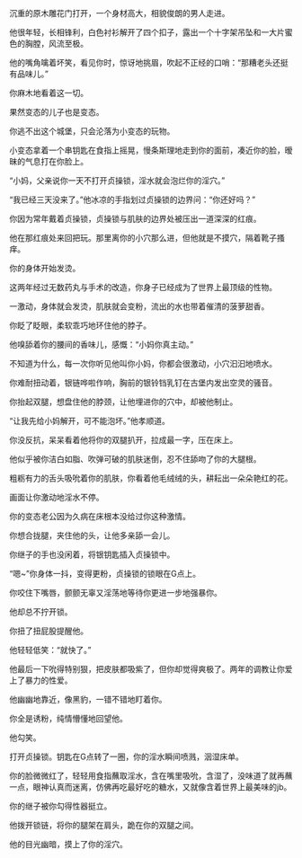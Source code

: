 
沉重的原木雕花门打开，一个身材高大，相貌俊朗的男人走进。

他很年轻，长相锋利，白色衬衫解开了四个扣子，露出一个十字架吊坠和一大片蜜色的胸膛，风流至极。

他的嘴角噙着坏笑，看见你时，惊讶地挑眉，吹起不正经的口哨：“那糟老头还挺有品味儿。”

你麻木地看着这一切。

果然变态的儿子也是变态。

你逃不出这个城堡，只会沦落为小变态的玩物。

小变态拿着一个串钥匙在食指上摇晃，慢条斯理地走到你的面前，凑近你的脸，暧昧的气息打在你脸上。

“小妈，父亲说你一天不打开贞操锁，淫水就会泡烂你的淫穴。”

“我已经三天没来了。”他冰凉的手指划过贞操锁的边界问：“你还好吗？”

你因为常年戴着贞操锁，贞操锁与肌肤的边界处被压出一道深深的红痕。

他在那红痕处来回把玩。那里离你的小穴那么进，但他就是不摸穴，隔着靴子搔痒。

你的身体开始发烫。

这两年经过无数药丸与手术的改造，你身子已经成为了世界上最顶级的性物。

一激动，身体就会发烫，肌肤就会变粉，流出的水也带着催清的菠萝甜香。

你眨了眨眼，柔软乖巧地环住他的脖子。

他嗅舔着你的腰间的香味儿，感慨：“小妈你真主动。”

不知道为什么，每一次你听见他叫你小妈，你都会很激动，小穴汩汩地喷水。

你难耐扭动着，银链哗啦作响，胸前的银铃铛乳钉在古堡内发出空灵的骚音。

你抬起双腿，想盘住他的脖颈，让他埋进你的穴中，却被他制止。

“让我先给小妈解开，可不能泡坏。”他孝顺道。

你没反抗，呆呆看着他将你的双腿扒开，拉成最一字，压在床上。

他似乎被你洁白如脂、吹弹可破的肌肤迷倒，忍不住舔吻了你的大腿根。

粗粝有力的舌头吸吮着你的肌肤，你看着他毛绒绒的头，耕耘出一朵朵艳红的花。

画面让你激动地淫水不停。

你的变态老公因为久病在床根本没给过你这种激情。

你想合拢腿，夹住他的头，让他多亲舔一会儿。

你继子的手也没闲着，将银钥匙插入贞操锁中。

“嗯~”你身体一抖，变得更粉，贞操锁的锁眼在G点上。

你咬住下嘴唇，颤颤无辜又淫荡地等待你更进一步地强暴你。

他却总不拧开锁。

你扭了扭屁股提醒他。

他轻轻低笑：“就快了。”

他最后一下吮得特别狠，把皮肤都吸紫了，但你却觉得爽极了。两年的调教让你爱上了暴力的性爱。

他幽幽地靠近，像黑豹，一错不错地盯着你。

你全是诱粉，纯情懵懂地回望他。

他勾笑。

打开贞操锁。钥匙在G点转了一圈，你的淫水瞬间喷溅，洇湿床单。

你的脸微微红了，轻轻用食指蘸取淫水，含在嘴里吸吮，含湿了，没味道了就再蘸一点，眼神认真而迷离，仿佛再吃最好吃的糖水，又就像含着世界上最美味的jb。 

你的继子被你勾得性器挺立。

他拨开锁链，将你的腿架在肩头，跪在你的双腿之间。

他的目光幽暗，摸上了你的淫穴。

